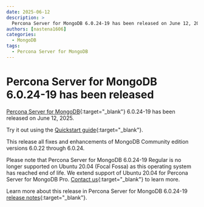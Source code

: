 ```yaml
---
date: 2025-06-12
description: >
  Percona Server for MongoDB 6.0.24-19 has been released on June 12, 2025.
authors: [nastena1606]
categories:
  - MongoDB
tags:
  - Percona Server for MongoDB
---
```


# Percona Server for MongoDB 6.0.24-19 has been released

<!-- more -->

[Percona Server for MongoDB](https://docs.percona.com/percona-server-for-mongodb/6.0/index.html){:target="_blank"} 6.0.24-19 has been released on June 12, 2025.

Try it out using the [Quickstart guide](https://docs.percona.com/percona-server-for-mongodb/6.0/install/index.html){:target="_blank"}. 

This release all fixes and enhancements of MongoDB Community edition versions 6.0.22 through 6.0.24.

Please note that Percona Server for MongoDB 6.0.24-19 Regular is no longer supported on Ubuntu 20.04 (Focal Fossa) as this operating system has reached end of life. We extend support of Ubuntu 20.04 for Percona Server for MongoDB Pro. [Contact us](https://www.percona.com/about/contact){:target="_blank"} to learn more.  

Learn more about this release in Percona Server for MongoDB 6.0.24-19 [release notes](https://docs.percona.com/percona-server-for-mongodb/6.0/release_notes/6.0.24-19.html){:target="_blank"}.

